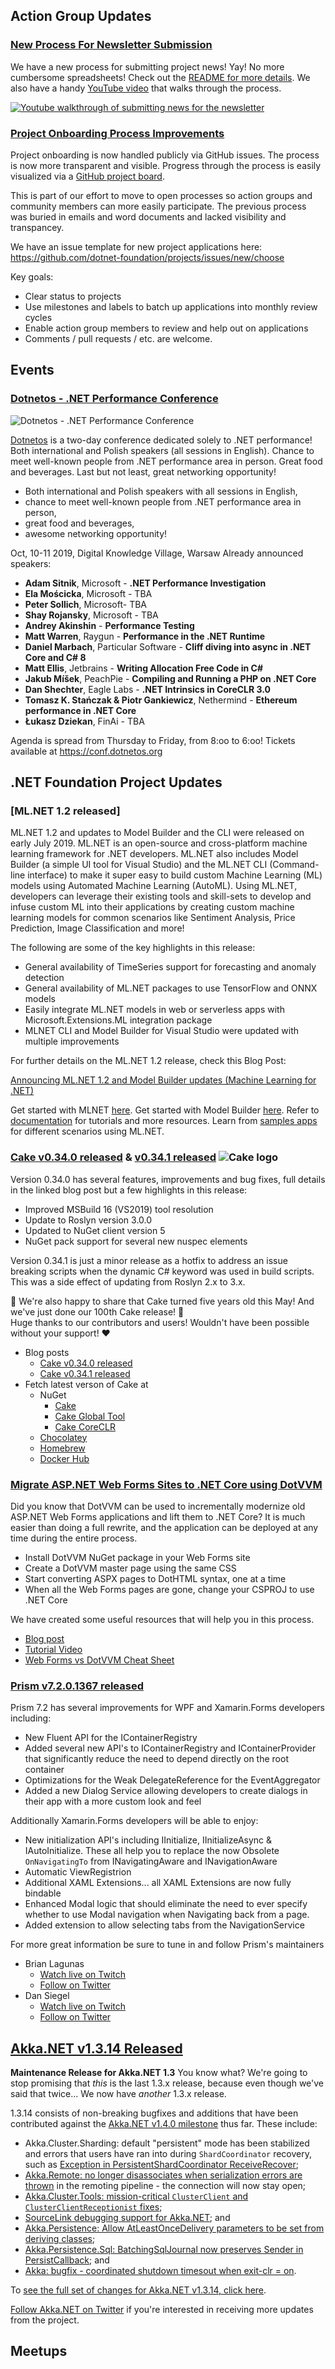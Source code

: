 ## Action Group Updates

### [New Process For Newsletter Submission](https://github.com/dotnet-foundation/newsletter)

We have a new process for submitting project news! Yay! No more cumbersome spreadsheets! Check out the [README for more details](https://github.com/dotnet-foundation/newsletter/blob/master/README.md). We also have a handy [YouTube video](https://www.youtube.com/watch?v=QkrpumELLko&feature=youtu.be) that walks through the process.

[![Youtube walkthrough of submitting news for the newsletter](https://user-images.githubusercontent.com/19977/61264038-de8be880-a73f-11e9-9980-843a2d67a27d.png)](https://www.youtube.com/watch?v=QkrpumELLko&feature=youtu.be)

### [Project Onboarding Process Improvements](https://github.com/dotnet-foundation/projects/projects/1)

Project onboarding is now handled publicly via GitHub issues. The process is now more transparent and visible. Progress through the process is easily visualized via a [GitHub project board](https://github.com/dotnet-foundation/projects/projects/1).

This is part of our effort to move to open processes so action groups and community members can more easily participate. The previous process was buried in emails and word documents and lacked visibility and transpancey.

We have an issue template for new project applications here: https://github.com/dotnet-foundation/projects/issues/new/choose

Key goals:

* Clear status to projects
* Use milestones and labels to batch up applications into monthly review cycles
* Enable action group members to review and help out on applications
* Comments / pull requests / etc. are welcome.

## Events

### [Dotnetos - .NET Performance Conference](https://conf.dotnetos.org)

![Dotnetos - .NET Performance Conference](http://files.dotnetos.org/2019/conference/dotnetosconf2019_banner6.png)

[Dotnetos](https://conf.dotnetos.org) is a two-day conference dedicated solely to .NET performance! Both international and Polish speakers (all sessions in English). Chance to meet well-known people from .NET performance area in person. Great food and beverages. Last but not least, great networking opportunity!

- Both international and Polish speakers with all sessions in English,
- chance to meet well-known people from .NET performance area in person,
- great food and beverages,
- awesome networking opportunity!

Oct, 10-11 2019, Digital Knowledge Village, Warsaw
Already announced speakers:
- **Adam Sitnik**, Microsoft - **.NET Performance Investigation**
- **Ela Mościcka**, Microsoft - TBA
- **Peter Sollich**, Microsoft- TBA
- **Shay Rojansky**, Microsoft - TBA
- **Andrey Akinshin** - **Performance Testing**
- **Matt Warren**, Raygun - **Performance in the .NET Runtime**
- **Daniel Marbach**, Particular Software - **Cliff diving into async in .NET Core and C# 8**
- **Matt Ellis**, Jetbrains - **Writing Allocation Free Code in C#**
- **Jakub Míšek**, PeachPie - **Compiling and Running a PHP on .NET Core**
- **Dan Shechter**, Eagle Labs - **.NET Intrinsics in CoreCLR 3.0**
- **Tomasz K. Stańczak & Piotr Gankiewicz**, Nethermind - **Ethereum performance in .NET Core**
- **Łukasz Dziekan**, FinAi - TBA

Agenda is spread from Thursday to Friday, from 8:oo to 6:oo! Tickets available at https://conf.dotnetos.org



## .NET Foundation Project Updates

### [ML.NET 1.2 released]

ML.NET 1.2 and updates to Model Builder and the CLI were released on early July 2019. ML.NET is an open-source and cross-platform machine learning framework for .NET developers. ML.NET also includes Model Builder (a simple UI tool for Visual Studio) and the ML.NET CLI (Command-line interface) to make it super easy to build custom Machine Learning (ML) models using Automated Machine Learning (AutoML). Using ML.NET, developers can leverage their existing tools and skill-sets to develop and infuse custom ML into their applications by creating custom machine learning models for common scenarios like Sentiment Analysis, Price Prediction, Image Classification and more!

The following are some of the key highlights in this release:

- General availability of TimeSeries support for forecasting and anomaly detection
- General availability of ML.NET packages to use TensorFlow and ONNX models
- Easily integrate ML.NET models in web or serverless apps with Microsoft.Extensions.ML integration package
- MLNET CLI and Model Builder for Visual Studio were updated with multiple improvements

For further details on the ML.NET 1.2 release, check this Blog Post: 

[Announcing ML.NET 1.2 and Model Builder updates (Machine Learning for .NET)](https://devblogs.microsoft.com/dotnet/announcing-ml-net-1-2-and-model-builder-updates-machine-learning-for-net/)

Get started with MLNET [here](https://www.microsoft.com/net/learn/apps/machine-learning-and-ai/ml-dotnet/get-started).
Get started with Model Builder [here](https://aka.ms/modelbuilder).
Refer to [documentation](https://docs.microsoft.com/dotnet/machine-learning/) for tutorials and more resources.
Learn from [samples apps](https://github.com/dotnet/machinelearning-samples) for different scenarios using ML.NET.


### [Cake v0.34.0 released](https://cakebuild.net/blog/2019/07/cake-v0.34.0-released) & [v0.34.1 released](https://cakebuild.net/blog/2019/07/cake-v0.34.1-released)  ![Cake logo](https://cakebuild.net/assets/img/logo.png)

Version 0.34.0 has several features, improvements and bug fixes, full details in the linked blog post but a few highlights in this release:

* Improved MSBuild 16 (VS2019) tool resolution
* Update to Roslyn version 3.0.0
* Updated to NuGet client version 5
* NuGet pack support for several new nuspec elements

Version 0.34.1 is just a minor release as a hotfix to address an issue breaking scripts when the dynamic C# keyword was used in build scripts. This was a side effect of updating from Roslyn 2.x to 3.x. 

🎉 We're also happy to share that Cake turned five years old this May! And we've just done our 100th Cake release! 🎉 <br/>
Huge thanks to our contributors and users! Wouldn't have been possible without your support! ❤

* Blog posts
  * [Cake v0.34.0 released](https://cakebuild.net/blog/2019/07/cake-v0.34.0-released)
  * [Cake v0.34.1 released](https://cakebuild.net/blog/2019/07/cake-v0.34.1-released) 
* Fetch latest verson of Cake at
  * NuGet
    * [Cake](https://www.nuget.org/packages/Cake/)
    * [Cake Global Tool](https://www.nuget.org/packages/Cake.Tool/)
    * [Cake CoreCLR](https://www.nuget.org/packages/Cake.CoreCLR/)
  * [Chocolatey](https://chocolatey.org/packages/cake.portable)
  * [Homebrew](https://formulae.brew.sh/formula/cake)
  * [Docker Hub](https://cloud.docker.com/u/cakebuild/repository/docker/cakebuild/cake)
  
### [Migrate ASP.NET Web Forms Sites to .NET Core using DotVVM](https://www.dotvvm.com/blog/59/Modernizing-ASP-NET-Web-Forms-applications-with-DotVVM)

Did you know that DotVVM can be used to incrementally modernize old ASP.NET Web Forms applications and lift them to .NET Core? It is much easier than doing a full rewrite, and the application can be deployed at any time during the entire process. 

* Install DotVVM NuGet package in your Web Forms site
* Create a DotVVM master page using the same CSS
* Start converting ASPX pages to DotHTML syntax, one at a time
* When all the Web Forms pages are gone, change your CSPROJ to use .NET Core

We have created some useful resources that will help you in this process.

* [Blog post](https://www.dotvvm.com/blog/59/Modernizing-ASP-NET-Web-Forms-applications-with-DotVVM)
* [Tutorial Video](https://www.youtube.com/watch?v=ivPZyiz3_H0)
* [Web Forms vs DotVVM Cheat Sheet](https://dotvvm.com/webforms)

### [Prism v7.2.0.1367 released](https://github.com/PrismLibrary/Prism/releases/tag/v7.2.0.1367)

Prism 7.2 has several improvements for WPF and Xamarin.Forms developers including:

* New Fluent API for the IContainerRegistry
* Added several new API's to IContainerRegistry and IContainerProvider that significantly reduce the need to depend directly on the root container
* Optimizations for the Weak DelegateReference for the EventAggregator
* Added a new Dialog Service allowing developers to create dialogs in their app with a more custom look and feel

Additionally Xamarin.Forms developers will be able to enjoy:

* New initialization API's including IInitialize, IInitializeAsync & IAutoInitialize. These all help you to replace the now Obsolete `OnNavigatingTo` from INavigatingAware and INavigationAware
* Automatic ViewRegistrion
* Additional XAML Extensions... all XAML Extensions are now fully bindable
* Enhanced Modal logic that should eliminate the need to ever specify whether to use Modal navigation when Navigating back from a page.
* Added extension to allow selecting tabs from the NavigationService

For more great information be sure to tune in and follow Prism's maintainers

* Brian Lagunas
  * [Watch live on Twitch](https://twitch.tv/brianlagunas)
  * [Follow on Twitter](https://twitter.com/brianlagunas)
* Dan Siegel
  * [Watch live on Twitch](https://twitch.tv/dansiegel)
  * [Follow on Twitter](https://twitter.com/DanJSiegel)

## [Akka.NET v1.3.14 Released](https://github.com/akkadotnet/akka.net/releases/tag/1.3.14)

**Maintenance Release for Akka.NET 1.3**
You know what? We're going to stop promising that _this_ is the last 1.3.x release, because even though we've said that twice... We now have _another_ 1.3.x release. 

1.3.14 consists of non-breaking bugfixes and additions that have been contributed against the [Akka.NET v1.4.0 milestone](https://github.com/akkadotnet/akka.net/milestone/17) thus far. These include:

* Akka.Cluster.Sharding: default "persistent" mode has been stabilized and errors that users have ran into during `ShardCoordinator` recovery, such as [Exception in PersistentShardCoordinator ReceiveRecover](https://github.com/akkadotnet/akka.net/issues/3414);
* [Akka.Remote: no longer disassociates when serialization errors are thrown](https://github.com/akkadotnet/akka.net/pull/3782) in the remoting pipeline - the connection will now stay open;
* [Akka.Cluster.Tools: mission-critical `ClusterClient` and `ClusterClientReceptionist` fixes](https://github.com/akkadotnet/akka.net/pull/3866);
* [SourceLink debugging support for Akka.NET](https://github.com/akkadotnet/akka.net/pull/3848); and
* [Akka.Persistence: Allow AtLeastOnceDelivery parameters to be set from deriving classes](https://github.com/akkadotnet/akka.net/pull/3810); 
* [Akka.Persistence.Sql: BatchingSqlJournal now preserves Sender in PersistCallback](https://github.com/akkadotnet/akka.net/pull/3779); and
* [Akka: bugfix - coordinated shutdown timesout when exit-clr = on](https://github.com/akkadotnet/akka.net/issues/3815).

To [see the full set of changes for Akka.NET v1.3.14, click here](https://github.com/akkadotnet/akka.net/pull/3869).

[Follow Akka.NET on Twitter](https://twitter.com/AkkaDotNet) if you're interested in receiving more updates from the project.

## Meetups
